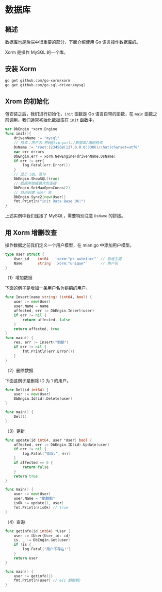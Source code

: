 # 数据库

## 概述

数据库也是后端中很重要的部分，下面介绍使用 Go 语言操作数据库的。

Xorm 是操作 MySQL 的一个库。

## 安装 Xorm

```bash
go get github.com/go-xorm/xorm
go get github.com/go-sql-driver/mysql
```

## Xrom 的初始化

包安装之后，我们进行初始化，`init` 函数是 Go 语言自带的函数，在 `main` 函数之前调用，我们通常初始化数据库在 `init` 函数中。

```go
var DbEngin *xorm.Engine
func init(){
    drivenName := "mysql"
    // 格式：用户名:密码@(ip:port)/数据库/编码格式
    DsName := "root:123456@(127.0.0.0:3306)/chat?charset=utf8"
    var err errors
    DbEngin,err = xorm.NewEngine(drivenName,DsName)
    if err != err{
        log.Fatal(err.Error())
    }
    // 显示 SQL 语句
    DbEngin.ShowSQL(true)
    // 数据库链接最大的连接
    DbEngin.SetMaxOpenConns(2)
    // 自动创建 user 表
    DbEngin.Sync2(new(User))
    fmt.Println("init Data Base OK!")
}
```

上述实例中我们连接了 MySQL，需要特别注意 `DsName` 的拼接。  

## 用 Xorm 增删改查

操作数据之前我们定义一个用户模型，在 mian.go 中添加用户模型。

```go
type User struct {
    User_id    int64   `xorm:"pk autoincr"` // 自增主键
    Name       string  `xorm:"unique"`      // 用户名
}
```

（1）增加数据

下面的例子是增加一条用户名为鹅鹅的用户。

```go
func Insert(name string) (int64, bool) {
    user := new(User)
    user.Name = name
    affected, err := DbEngin.Insert(user)
    if err != nil {
        return affected, false
    }
    return affected, true
}
func main() {
    res, err := Insert("鹅鹅")
    if err != nil {
        fmt.Println(err.Error())
    }
}
```

（2）删除数据

下面这例子是删除 ID 为 1 的用户。

```go
func Del(id int64) {
    user := new(User)
    DbEngin.Id(id).Delete(user)
}

func main() {
    Del(1)
}
```

（3）更新

```go
func update(id int64, user *User) bool {
    affected, err := DbEngin.ID(id).Update(user)
    if err != nil {
        log.Fatal("错误:", err)
    }
    if affected == 0 {
        return false
    }
    return true
}

func main() {
    user := new(User)
    user.Name = "鹅鹅鹅"
    isOk := update(1, user)
    fmt.Println(isOk) // true
}
```

（4）查询

```go
func getinfo(id int64) *User {
    user := &User{User_id: id}
    is, _ := DbEngin.Get(user)
    if !is {
        log.Fatal("用户不存在!")
    }
    return user
}

func main() {
    user := getinfo(1)
    fmt.Println(user) // &{1 鹅鹅鹅}
}
```
